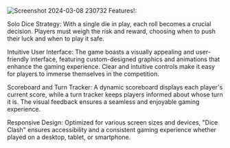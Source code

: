 ![Screenshot 2024-03-08 230732](https://github.com/ogneanmihnea/JavaScriptDiceGame/assets/75368174/11ac163c-c3c3-462d-ace0-9acdde7a8f61)
Features!:

Solo Dice Strategy: With a single die in play, each roll becomes a crucial decision. 
Players must weigh the risk and reward, choosing when to push their luck and when to play it safe.

Intuitive User Interface: The game boasts a visually appealing and user-friendly interface, featuring custom-designed graphics and animations that enhance the gaming experience. 
Clear and intuitive controls make it easy for players to immerse themselves in the competition.

Scoreboard and Turn Tracker: A dynamic scoreboard displays each player's current score, while a turn tracker keeps players informed about whose turn it is. 
The visual feedback ensures a seamless and enjoyable gaming experience.

Responsive Design: Optimized for various screen sizes and devices, "Dice Clash" ensures accessibility and a consistent gaming experience whether played on a desktop, tablet, or smartphone.
